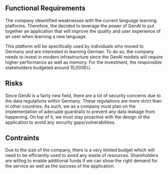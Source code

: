 ## Functional Requirements

The company ideantified weaknesses with the current language learning platforms. Therefore, the decided to leverage the power of GenAI to put together an application that will improve the quality and user experience of an user when learning a new language. 

This platform will be specifically used by individuals who moved to Germany and are interested in learning German. To do so, the company needs to invest in modern infrastructure since the GenAI models will require higher performance as well as memory. For the investment, the responsible stakeholders budgeted around 15,000EU. 

## Risks

Since GenAI is a fairly new field, there are a lot of security concerns due to the data regulations within Germany. These regulations are more strict than in other countries. As such, we as a company must plan on the implementation of adecuate guardrails to prevent any data leakage from happening. On top of it, we must stay proactive with the design of the application to avoid any security gaps/vulnerabilities. 

## Contraints

Due to the size of the company, there is a very limited budget which will need to be efficiently used to avoid any waste of resources. Shareholders are willing to enable additional funds if we can show the right demand for the service as well as the success of the application. 
